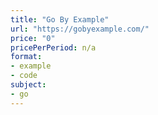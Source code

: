 ```yaml
---
title: "Go By Example"
url: "https://gobyexample.com/"
price: "0"
pricePerPeriod: n/a
format: 
- example
- code
subject: 
- go
---
```

